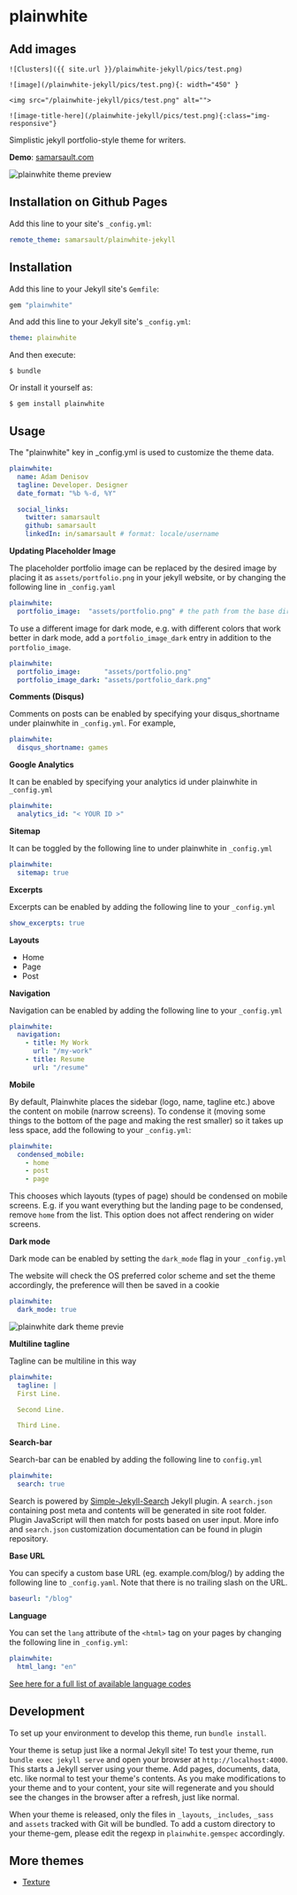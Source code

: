 # plainwhite

## Add images
```
![Clusters]({{ site.url }}/plainwhite-jekyll/pics/test.png)

![image](/plainwhite-jekyll/pics/test.png){: width="450" }

<img src="/plainwhite-jekyll/pics/test.png" alt="">

![image-title-here](/plainwhite-jekyll/pics/test.png){:class="img-responsive"}
```



Simplistic jekyll portfolio-style theme for writers.

**Demo**: [samarsault.com](https://samarsault.com)

![plainwhite theme preview](/screenshot.png)

## Installation on Github Pages

Add this line to your site's `_config.yml`:

```yaml
remote_theme: samarsault/plainwhite-jekyll
```

## Installation

Add this line to your Jekyll site's `Gemfile`:

```ruby
gem "plainwhite"
```

And add this line to your Jekyll site's `_config.yml`:

```yaml
theme: plainwhite
```

And then execute:

    $ bundle

Or install it yourself as:

    $ gem install plainwhite

## Usage

The "plainwhite" key in \_config.yml is used to customize the theme data.

```yaml
plainwhite:
  name: Adam Denisov
  tagline: Developer. Designer
  date_format: "%b %-d, %Y"

  social_links:
    twitter: samarsault
    github: samarsault
    linkedIn: in/samarsault # format: locale/username
```

**Updating Placeholder Image**

The placeholder portfolio image can be replaced by the desired image by placing it as `assets/portfolio.png` in your jekyll website, or by changing the following line in `_config.yaml`

```yaml
plainwhite:
  portfolio_image:  "assets/portfolio.png" # the path from the base directory of the site to the image to display (no / at the start)
```

To use a different image for dark mode, e.g. with different colors that work better in dark mode, add a `portfolio_image_dark` entry in addition to the `portfolio_image`.

```yaml
plainwhite:
  portfolio_image:      "assets/portfolio.png"
  portfolio_image_dark: "assets/portfolio_dark.png"
```

**Comments (Disqus)**

Comments on posts can be enabled by specifying your disqus_shortname under plainwhite in `_config.yml`. For example,

```yaml
plainwhite:
  disqus_shortname: games
```

**Google Analytics**

It can be enabled by specifying your analytics id under plainwhite in `_config.yml`

```yaml
plainwhite:
  analytics_id: "< YOUR ID >"
```

**Sitemap**

It can be toggled by the following line to under plainwhite in `_config.yml`

```yaml
plainwhite:
  sitemap: true
```

**Excerpts**

Excerpts can be enabled by adding the following line to your `_config.yml`

```yaml
show_excerpts: true
```

**Layouts**

- Home
- Page
- Post

**Navigation**

Navigation can be enabled by adding the following line to your `_config.yml`

```yaml
plainwhite:
  navigation:
    - title: My Work
      url: "/my-work"
    - title: Resume
      url: "/resume"
```

**Mobile**

By default, Plainwhite places the sidebar (logo, name, tagline etc.) above the content on mobile (narrow screens).
To condense it (moving some things to the bottom of the page and making the rest smaller) so it takes up less space, add the following to your `_config.yml`:

```yaml
plainwhite:
  condensed_mobile:
    - home
    - post
    - page
```

This chooses which layouts (types of page) should be condensed on mobile screens. E.g. if you want everything but the landing page to be condensed, remove `home` from the list. This option does not affect rendering on wider screens.

**Dark mode**

Dark mode can be enabled by setting the `dark_mode` flag in your `_config.yml`

The website will check the OS preferred color scheme and set the theme accordingly, the preference will then be saved in a cookie

```yaml
plainwhite:
  dark_mode: true
```

![plainwhite dark theme previe](/dark.png)

**Multiline tagline**

Tagline can be multiline in this way

```yaml
plainwhite:
  tagline: |
  First Line. 

  Second Line. 

  Third Line.
```

**Search-bar**

Search-bar can be enabled by adding the following line to `config.yml`

```yaml
plainwhite:
  search: true
```

Search is powered by [Simple-Jekyll-Search](https://github.com/christian-fei/Simple-Jekyll-Search) Jekyll plugin. A `search.json` containing post meta and contents will be generated in site root folder. Plugin JavaScript will then match for posts based on user input. More info and `search.json` customization documentation can be found in plugin repository.

**Base URL**

You can specify a custom base URL (eg. example.com/blog/) by adding the following line to `_config.yaml`. Note that there is no trailing slash on the URL.

```yaml
baseurl: "/blog"
```

**Language**

You can set the `lang` attribute of the `<html>` tag on your pages by changing the following line in `_config.yml`:

```yaml
plainwhite:
  html_lang: "en"
```

[See here for a full list of available language codes](https://www.w3schools.com/tags/ref_country_codes.asp)


## Development

To set up your environment to develop this theme, run `bundle install`.

Your theme is setup just like a normal Jekyll site! To test your theme, run `bundle exec jekyll serve` and open your browser at `http://localhost:4000`. This starts a Jekyll server using your theme. Add pages, documents, data, etc. like normal to test your theme's contents. As you make modifications to your theme and to your content, your site will regenerate and you should see the changes in the browser after a refresh, just like normal.

When your theme is released, only the files in `_layouts`, `_includes`, `_sass` and `assets` tracked with Git will be bundled.
To add a custom directory to your theme-gem, please edit the regexp in `plainwhite.gemspec` accordingly.



## More themes

- [Texture](https://github.com/samarsault/texture)
